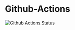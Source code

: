 # Github-Actions

[![Github Actions Status](https://github.com/AlexanderPotapkov/Github-Actions/workflows/hello-world/badge.svg)](https://github.com/AlexanderPotapkov/Github-Actions/actions)
